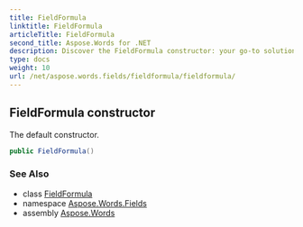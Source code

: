 ```yaml
---
title: FieldFormula
linktitle: FieldFormula
articleTitle: FieldFormula
second_title: Aspose.Words for .NET
description: Discover the FieldFormula constructor: your go-to solution for creating robust formulas effortlessly. Unlock powerful features with our default constructor!
type: docs
weight: 10
url: /net/aspose.words.fields/fieldformula/fieldformula/
---
```

## FieldFormula constructor

The default constructor.

```csharp
public FieldFormula()
```

### See Also

* class [FieldFormula](../)
* namespace [Aspose.Words.Fields](../../../aspose.words.fields/)
* assembly [Aspose.Words](../../../)
